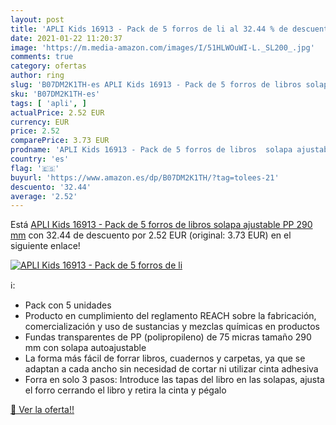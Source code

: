 ```yaml
---
layout: post
title: 'APLI Kids 16913 - Pack de 5 forros de li al 32.44 % de descuento'
date: 2021-01-22 11:20:37
image: 'https://m.media-amazon.com/images/I/51HLWOuWI-L._SL200_.jpg'
comments: true
category: ofertas
author: ring
slug: 'B07DM2K1TH-es APLI Kids 16913 - Pack de 5 forros de libros solapa...'
sku: 'B07DM2K1TH-es'
tags: [ 'apli', ]
actualPrice: 2.52 EUR
currency: EUR
price: 2.52
comparePrice: 3.73 EUR
prodname: 'APLI Kids 16913 - Pack de 5 forros de libros  solapa ajustable PP  290 mm'
country: 'es'
flag: '🇪🇸'
buyurl: 'https://www.amazon.es/dp/B07DM2K1TH/?tag=tolees-21'
descuento: '32.44'
average: '2.52'
---
```


Está [APLI Kids 16913 - Pack de 5 forros de libros  solapa ajustable PP  290 mm](https://www.amazon.es/dp/B07DM2K1TH/?tag=tolees-21) con 32.44 de descuento por 2.52 EUR (original: 3.73 EUR) en el siguiente enlace!

[![APLI Kids 16913 - Pack de 5 forros de li](https://m.media-amazon.com/images/I/51HLWOuWI-L._SL200_.jpg)](https://www.amazon.es/dp/B07DM2K1TH/?tag=tolees-21)

ℹ️:

- Pack con 5 unidades
- Producto en cumplimiento del reglamento REACH sobre la fabricación, comercialización y uso de sustancias y mezclas químicas en productos
- Fundas transparentes de PP (polipropileno) de 75 micras tamaño 290 mm con solapa autoajustable
- La forma más fácil de forrar libros, cuadernos y carpetas, ya que se adaptan a cada ancho sin necesidad de cortar ni utilizar cinta adhesiva
- Forra en solo 3 pasos: Introduce las tapas del libro en las solapas, ajusta el forro cerrando el libro y retira la cinta y pégalo

[🛒 Ver la oferta!!](https://www.amazon.es/dp/B07DM2K1TH/?tag=tolees-21)
